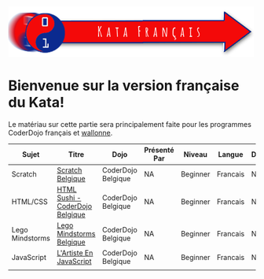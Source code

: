 ![ center | link=Kata Francais](../files/img/FrenchKata.png
" center | link=Kata Francais")

# Bienvenue sur la version française du Kata\!

Le matériau sur cette partie sera principalement faite pour les
programmes CoderDojo français et
[wallonne](http://www.coderdojobelgium.be/).

| Sujet           | Titre                                                                                                                                               | Dojo               | Présenté Par | Niveau   | Langue   | Description | Type         | Catégorie |
| --------------- | --------------------------------------------------------------------------------------------------------------------------------------------------- | ------------------ | ------------ | -------- | -------- | ----------- | ------------ | --------- |
| Scratch         | [Scratch Belgique](https://drive.google.com/folderview?id=0BxJHvnjGv9_gSGNRZU1IWTRaeGM&usp=sharing&tid=0BxJHvnjGv9_gQk9SLXR3S003Q00)                | CoderDojo Belgique | NA           | Beginner | Francais | NA          | Dojo Created | Tutorial  |
| HTML/CSS        | [HTML Sushi - CoderDojo Belgique](https://drive.google.com/folderview?id=0B1Mkb-21rOtlUHp3ZFJ2bHVsVkk&usp=sharing&tid=0BxJHvnjGv9_gQk9SLXR3S003Q00) | CoderDojo Belgique | NA           | Beginner | Francais | NA          | Dojo Created | Tutorial  |
| Lego Mindstorms | [Lego Mindstorms Belgique](https://drive.google.com/folderview?id=0B3O0JyThwfynM1NVSXM4UDRhS2M&usp=sharing&tid=0BxJHvnjGv9_gQk9SLXR3S003Q00)        | CoderDojo Belgique | NA           | Beginner | Francais | NA          | Dojo Created | Tutorial  |
| JavaScript      | [L'Artiste En JavaScript](../files/TheJavascriptArtist_French.pdf)                                                     | CoderDojo Belgique | NA           | Beginner | Francais | NA          | Dojo Created | Tutorial  |
|                 |                                                                                                                                                     |                    |              |          |          |             |              |           |
